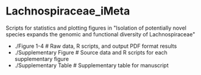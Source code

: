 # Lachnospiraceae_iMeta
Scripts for statistics and plotting figures in "Isolation of potentially novel species expands the genomic and functional diversity of Lachnospiraceae"

- ./Figure 1-4 # Raw data, R scripts, and output PDF format results
- ./Supplementary Figure # Source data and R scripts for each supplementary figure
- ./Supplementary Table # Supplementary table for manuscript

